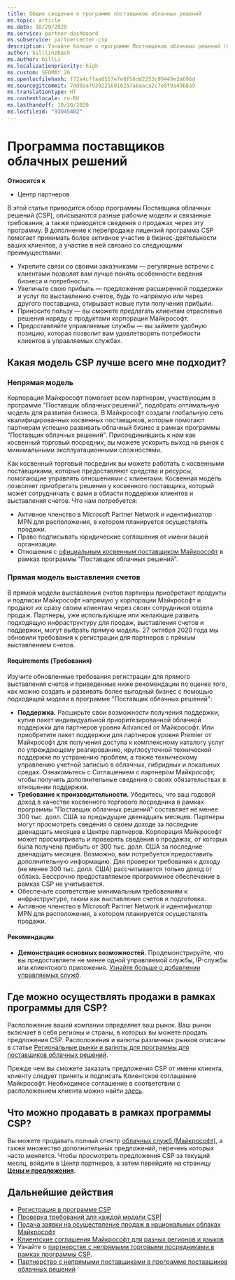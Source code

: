 ```yaml
---
title: Общие сведения о программе поставщиков облачных решений
ms.topic: article
ms.date: 10/29/2020
ms.service: partner-dashboard
ms.subservice: partnercenter-csp
description: Узнайте больше о программе Поставщиков облачных решений (CSP), а именно о преимуществах и разных моделях, которые помогут развивать ваш бизнес за счет привлечения новых клиентов и получения новых экспертных знаний.
author: billlinzbach
ms.author: billLi
ms.localizationpriority: high
ms.custom: SEOMAY.20
ms.openlocfilehash: f72a4cffaa8557e7e8f56dd2253c99449e3a696d
ms.sourcegitcommit: 7dd8aa793922160102a7a6aaca2c7e8f9a49b8a9
ms.translationtype: HT
ms.contentlocale: ru-RU
ms.lasthandoff: 10/30/2020
ms.locfileid: "93045402"
---
```

# <a name="cloud-solution-provider-program"></a>Программа поставщиков облачных решений 

**Относится к**

- Центр партнеров

В этой статье приводится обзор программы Поставщика облачных решений (CSP), описываются разные рабочие модели и связанные требования, а также приводятся сведения о продажах через эту программу.  В дополнение к перепродаже лицензий программа CSP помогает принимать более активное участие в бизнес-деятельности ваших клиентов, а участие в ней связано со следующими преимуществами: 

- Укрепите связи со своими заказчиками — регулярные встречи с клиентами позволят вам лучше понять особенности ведения бизнеса и потребности.
- Увеличьте свою прибыль — предложение расширенной поддержки и услуг по выставлению счетов, будь то напрямую или через другого поставщика, открывает новые пути получения прибыли.  
- Приносите пользу — вы сможете предлагать клиентам отраслевые решения наряду с продуктами корпорации Майкрософт.
- Предоставляйте управляемые службы — вы займете удобную позицию, которая позволит вам удовлетворять потребности клиентов в управляемых службах. 

## <a name="which-csp-model-is-best-for-me"></a>Какая модель CSP лучше всего мне подходит?

### <a name="indirect-model"></a>Непрямая модель

Корпорация Майкрософт помогает всем партнерам, участвующим в программе "Поставщик облачных решений", подобрать оптимальную модель для развития бизнеса. В Майкрософт создали глобальную сеть квалифицированных косвенных поставщиков, которые помогают партнерам успешно развивать облачный бизнес в рамках программы "Поставщик облачных решений". Присоединившись к нам как косвенный торговый посредник, вы можете ускорить выход на рынок с минимальными эксплуатационными сложностями. 

Как косвенный торговый посредник вы можете работать с косвенными поставщиками, которые предоставляют средства и ресурсы, помогающие управлять отношениями с клиентами. Косвенная модель позволяет приобретать решения у косвенного поставщика, который может сотрудничать с вами в области поддержки клиентов и выставления счетов.
Что нам потребуется: 

- Активное членство в Microsoft Partner Network и идентификатор MPN для расположения, в котором планируется осуществлять продажи.
- Право подписывать юридические соглашения от имени вашей организации.
- Отношения с [официальным косвенным поставщиком Майкрософт](https://partnercenter.microsoft.com/partner/find-a-provider) в рамках программы "Поставщик облачных решений".

### <a name="direct-bill-model"></a>Прямая модель выставления счетов

В прямой модели выставления счетов партнеры приобретают продукты и подписки Майкрософт напрямую у корпорации Майкрософт и продают их сразу своим клиентам через своих сотрудников отдела продаж. Партнеры, уже использующие или желающие развить подходящую инфраструктуру для продаж, выставления счетов и поддержки, могут выбрать прямую модель. 27 октября 2020 года мы обновили требования к регистрации для партнеров с прямым выставлением счетов.

#### <a name="requirements"></a>Requirements (Требования)

Изучите обновленные требования регистрации для прямого выставления счетов и приведенные ниже рекомендации по оценке того, как можно создать и развивать более выгодный бизнес с помощью подходящей модели в программе "Поставщик облачных решений":  

- **Поддержка.** Расширьте свои возможности получения поддержки, купив пакет индивидуальной приоритезированной облачной поддержки для партнеров уровня Advanced от Майкрософт. Или приобретите пакет поддержки для партнеров уровня Premier от Майкрософт для получения доступа к комплексному каталогу услуг по упреждающему реагированию, круглосуточной технической поддержке по устранению проблем, а также техническому управлению учетной записью в облачных, гибридных и локальных средах. Ознакомьтесь с Соглашением с партнером Майкрософт, чтобы получить дополнительные сведения о своих обязательствах в отношении поддержки.
- **Требование к производительности.** Убедитесь, что ваш годовой доход в качестве косвенного торгового посредника в рамках программы "Поставщик облачных решений" составляет не менее 300 тыс. долл. США за предыдущие двенадцать месяцев. Партнеры могут просмотреть сведения о своем доходе за последние двенадцать месяцев в Центре партнеров. Корпорация Майкрософт может просматривать и проверять сведения о продажах, от которых была получена прибыть от 300 тыс. долл. США за последние двенадцать месяцев. Возможно, вам потребуется предоставить дополнительную информацию. Для проверки требования к доходу (не менее 300 тыс. долл. США) рассчитывается только доход от облака. Бессрочно предоставляемое программное обеспечение в рамках CSP не учитывается.
- Обеспечьте соответствие минимальным требованиям к инфраструктуре, таким как выставление счетов и подготовка.
- Активное членство в Microsoft Partner Network и идентификатор MPN для расположения, в котором планируется осуществлять продажи.

#### <a name="recommendations"></a>Рекомендации

- **Демонстрация основных возможностей.** Продемонстрируйте, что вы предоставляете не менее одной управляемой службы, IP-службы или клиентского приложения. [Узнайте больше о добавлении управляемых служб](https://partner.microsoft.com/solutions/managed-services). 

## <a name="where-can-i-sell-through-the-csp-program"></a>Где можно осуществлять продажи в рамках программы для CSP?

Расположение вашей компании определяет ваш рынок. Ваш рынок включает в себя регионы и страны, в которых вы можете продать предложения CSP. Расположения и валюты различных рынков описаны в статье [Региональные рынки и валюты для программы для поставщиков облачных решений](regional-authorization-overview.md).

Прежде чем вы сможете заказать предложения CSP от имени клиента, клиенту следует принять и подписать Клиентское соглашение Майкрософт. Необходимое соглашение в соответствии с расположением клиента можно найти [здесь](agreements.md).  

## <a name="what-can-i-sell-through-the-csp-program"></a>Что можно продавать в рамках программы CSP?

Вы можете продавать полный спектр [облачных служб (Майкрософт)](https://partner.microsoft.com/cloud-solution-provider/products-and-services), а также множество дополнительных предложений, перечень которых часто меняется. Чтобы просмотреть предложения CSP за текущий месяц, войдите в Центр партнеров, а затем перейдите на страницу [**Цены и предложения**](https://partnercenter.microsoft.com/pcv/sales).

## <a name="next-steps"></a>Дальнейшие действия

- [Регистрация в программе CSP](enrolling-in-the-csp-program.md)
- [Проверка требований для каждой модели CSP](https://partnercenter.microsoft.com/partner/cloud-solution-provider)|
- [Подача заявки на осуществление продаж в национальных облаках Майкрософт](csp-national-clouds-overview.md)
- [Клиентские соглашения Майкрософт для разных регионов и языков](agreements.md)
- Узнайте о [партнерстве с непрямыми торговыми посредниками в рамках программы CSP](indirect-provider-tasks-in-partner-center.md).
- [Партнерство с непрямыми поставщиками в программе поставщиков облачных решений](indirect-reseller-tasks-in-partner-center.md)
